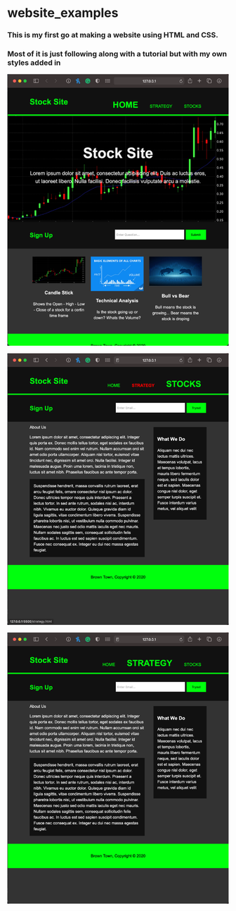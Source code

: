 # website_examples

### This is my first go at making a website using HTML and CSS.
### Most of it is just following along with a tutorial but with my own styles added in

![](stock.png)

![](home.png)

![](strategy.png)

